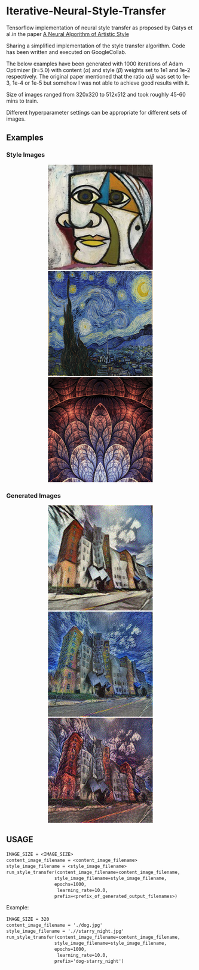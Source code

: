 # Iterative-Neural-Style-Transfer
Tensorflow implementation of neural style transfer as proposed by Gatys et al.in the paper <a href="http://arxiv.org/abs/1508.06576">A Neural Algorithm of Artistic Style</a>

Sharing a simplified implementation of the style transfer algorithm. Code has been written and executed on GoogleCollab.

The below examples have been generated with 1000 iterations of Adam Optimizer (lr=5.0) with content (_&alpha;_) and style (_&beta;_) weights set to 1e1 and 1e-2 respectively.
The original paper mentioned that the ratio _&alpha;_/_&beta;_ was set to 1e-3, 1e-4 or 1e-5 but somehow I was not able to achieve good results with it.

Size of images ranged from 320x320 to 512x512 and took roughly 45-60 mins to train.

Different hyperparameter settings can be appropriate for different sets of images.

## Examples

### Style Images

<p align="center">
<img src="images/style/cubist.jpg" width="280" height="280"/>
<img src="images/style/starry_night.jpg" width="280" height="280"/>
<img src="images/style/patterned_leaves.jpg" width="280" height="280"/>
</p>

### Generated Images

<p align="center">
<img src="images/cubist_style_transfers/building-cubist_1000.jpg" width="280" height="280"/>
<img src="images/starry_night_style_transfers/building-starry_night_1000.jpg" width="280" height="280"/>
<img src="images/patterned_leaves_style_transfers/building-patterned_leaves_1000.jpg" width="280" height="280"/>
</p>



## USAGE
```
IMAGE_SIZE = <IMAGE_SIZE>
content_image_filename = <content_image_filename>
style_image_filename = <style_image_filename>
run_style_transfer(content_image_filename=content_image_filename,
                  style_image_filename=style_image_filename,
                  epochs=1000,
                   learning_rate=10.0,
                  prefix=<prefix_of_generated_output_filenames>)
```

Example:
```
IMAGE_SIZE = 320
content_image_filename = './dog.jpg'
style_image_filename = './/starry_night.jpg'
run_style_transfer(content_image_filename=content_image_filename,
                  style_image_filename=style_image_filename,
                  epochs=1000,
                   learning_rate=10.0,
                  prefix='dog-starry_night')
``` 
